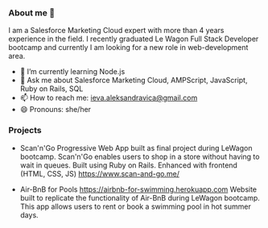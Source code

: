 
<!--
**ievaaleksandravica/ievaaleksandravica** is a ✨ _special_ ✨ repository because its `README.md` (this file) appears on your GitHub profile.

Here are some ideas to get you started:
-->

### About me 👋
I am a Salesforce Marketing Cloud expert with more than 4 years experience in the field. I recently graduated Le Wagon Full Stack Developer bootcamp and currently I am looking for a new role in web-development area.

- 🌱  I’m currently learning Node.js
- 💬  Ask me about Salesforce Marketing Cloud, AMPScript, JavaScript, Ruby on Rails, SQL
- 📫  How to reach me: ieva.aleksandravica@gmail.com
- 😄  Pronouns: she/her


### Projects
- Scan'n'Go
Progressive Web App built as final project during LeWagon bootcamp. Scan'n'Go enables users to shop in a store without having to wait in queues. Built using Ruby on Rails. Enhanced with frontend (HTML, CSS, JS)
https://www.scan-and-go.me/

- Air-BnB for Pools
https://airbnb-for-swimming.herokuapp.com
Website built to replicate the functionality of Air-BnB during LeWagon bootcamp. This app allows users to rent or book a swimming pool in hot summer days.
